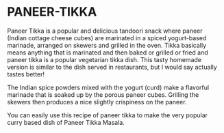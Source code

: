 # PANEER-TIKKA
Paneer Tikka is a popular and delicious tandoori snack where paneer (Indian cottage cheese cubes) are marinated in a spiced yogurt-based marinade, arranged on skewers and grilled in the oven.
Tikka basically means anything that is marinated and then baked or grilled or fried and paneer tikka is a popular vegetarian tikka dish. This tasty homemade version is similar to the dish served in restaurants, but I would say actually tastes better!

The Indian spice powders mixed with the yogurt (curd) make a flavorful marinade that is soaked up by the porous paneer cubes. Grilling the skewers then produces a nice slightly crispiness on the paneer.

You can easily use this recipe of paneer tikka to make the very popular curry based dish of Paneer Tikka Masala.